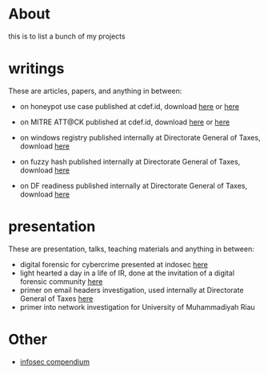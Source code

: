 # About

this is to list a bunch of my projects

# writings

These are articles, papers, and anything in between:

- on honeypot use case published at cdef.id, download [here]( ) or [here](writings/The%20Fault%20in%20Our%20Shells.pdf)

- on  MITRE ATT@CK published at cdef.id, download [here](https://cdef.id/cdef-buletin-edisi-1-2022/) or [here](writings/CDEF%20Buletin%20Edisi%201%20Tahun%202022.pdf)

- on windows registry published internally at Directorate General of Taxes, download [here](writings/Analisis%20Aktivitas%20User%20melalui%20Windows%20Registry.pdf)

- on fuzzy hash published internally at Directorate General of Taxes, download [here](writings/mencari%20jerami%20di%20antara%20tumpukan%20jarum%20dengan%20fuzzy%20hash.pdf)

- on DF readiness published internally at Directorate General of Taxes, download [here](writings/Digital%20Forensics%20Readiness.pdf)

# presentation

These are presentation, talks, teaching materials and anything in between:

- digital forensic for cybercrime presented at indosec [here](ppt/df%20for%20cybercrime.pdf)
- light hearted a day in a life of IR, done at the invitation of a digital forensic community [here](ppt/day%20in%20the%20life%20of%20IR.pdf)
- primer on email headers investigation, used internally at Directorate General of Taxes [here](ppt/email.pdf)
- primer into network investigation for University of Muhammadiyah Riau

# Other
- [infosec compendium](https://aldosimon.com/infosec-compendium-page)